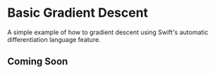 # Basic Gradient Descent
A simple example of how to gradient descent using Swift's automatic differentiation language feature. 

## Coming Soon
